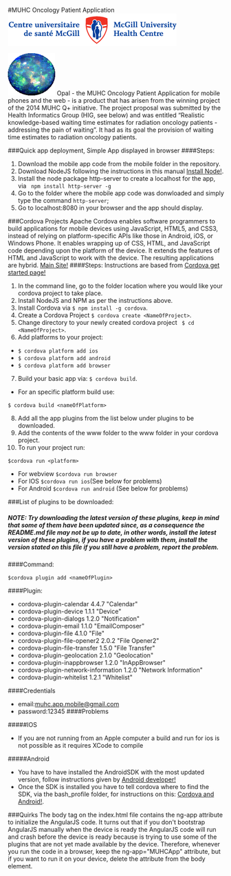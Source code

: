 #MUHC Oncology Patient Application
![MUHC](/mobile/img/muhc-logo-text.png)

![OPAL](/mobile/img/opal.png)
Opal - the MUHC Oncology Patient Application for mobile phones and the web - is a product that has arisen from the winning project of the 2014 MUHC Q+ initiative. The project proposal was submitted by the Health Informatics Group (HIG, see below) and was entitled “Realistic knowledge-based waiting time estimates for radiation oncology patients - addressing the pain of waiting”. It had as its goal the provision of waiting time estimates to radiation oncology patients. 

###Quick app deployment, Simple App displayed in browser
####Steps:
1. Download the mobile app code from the mobile folder in the repository.
2. Download NodeJS following the instructions in this manual [Install Node!](https://nodejs.org/en/download/).
3. Install the node package http-server to create a localhost for the app, via ` npm install http-server -g`
4. Go to the folder where the mobile app code was donwloaded and simply type the command `http-server`;
5. Go to localhost:8080 in your browser and the app should display.

###Cordova Projects
Apache Cordova enables software programmers to build applications for mobile devices using JavaScript, HTML5, and CSS3, instead of relying on platform-specific APIs like those in Android, iOS, or Windows Phone. It enables wrapping up of CSS, HTML, and JavaScript code depending upon the platform of the device. It extends the features of HTML and JavaScript to work with the device. The resulting applications are hybrid.
[Main Site!](https://cordova.apache.org/)
####Steps:
Instructions are based from [Cordova get started page!](https://cordova.apache.org/#getstarted)

1. In the command line, go to the folder location where you would like your cordova project to take place.
2. Install NodeJS and NPM as per the instructions above.
3. Install Cordova via `$ npm install -g cordova`.
4.  Create a Cordova Project `$ cordova create <NameOfProject>`.
5. Change directory to your newly created cordova project ` $ cd <NameOfProject>`.
6. Add platforms to your project:
  * `$ cordova platform add ios`
  * `$ cordova platform add android`
  * `$ cordova platform add browser`

7. Build your basic app via: `$ cordova build`.
  * For an specific platform build use:
  ``` 
$ cordova build <nameOfPlatform>
```

8. Add all the app plugins from the list below under plugins to be downloaded.
9. Add the contents of the www folder to the www folder in your cordova project.
10. To run your project run:
  ```
$cordova run <platform>
```
  * For webview `$cordova run browser`
  * For IOS `$cordova run ios`(See below for problems)
  * For Android `$cordova run android` (See below for problems)

###List of plugins to be downloaded:
##### NOTE: Try downloading the latest version of these plugins, keep in mind that some of them have been updated since, as a consequence the README.md file may not be up to date, in other words, install the latest version of these plugins, if you have a problem with them, install the version stated on this file if you still have a problem, report the problem.
####Command:
```
$cordova plugin add <nameOfPlugin>
```
####Plugin:
 * cordova-plugin-calendar 4.4.7 "Calendar"
 * cordova-plugin-device 1.1.1 "Device"
 * cordova-plugin-dialogs 1.2.0 "Notification"
 * cordova-plugin-email 1.1.0 "EmailComposer"
 * cordova-plugin-file 4.1.0 "File"
 * cordova-plugin-file-opener2 2.0.2 "File Opener2"
 * cordova-plugin-file-transfer 1.5.0 "File Transfer"
 * cordova-plugin-geolocation 2.1.0 "Geolocation"
 * cordova-plugin-inappbrowser 1.2.0 "InAppBrowser"
 * cordova-plugin-network-information 1.2.0 "Network Information"
 * cordova-plugin-whitelist 1.2.1 "Whitelist"

####Credentials
 * email:muhc.app.mobile@gmail.com
 * password:12345
####Problems

#####IOS
* If you are not running from an Apple computer a build and run for ios is not possible as it requires XCode to compile

#####Android
* You have to have installed the AndroidSDK with the most updated version, follow instructions given by [Android developer!](http://developer.android.com/sdk/installing/index.html)
* Once the SDK is installed you have to tell cordova where to find the SDK, via the bash_profile folder, for instructions on this:
[Cordova and Android!](https://cordova.apache.org/docs/en/2.5.0/guide/getting-started/android/). 

###Quirks
The body tag on the index.html file contains the ng-app attribute to initialize the AngularJS code. It turns out that if you don't bootstrap AngularJS manually when the device is ready the AngularJS code will run and crash before the device is ready because is trying to use some of the plugins that are not yet made available by the device. Therefore, whenever you run the code in a browser, keep the ng-app="MUHCApp" attribute, but if you want to run it on your device, delete the attribute from the body element.  




